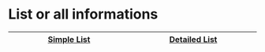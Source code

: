 # List or all informations


| <img width="430" height="1">[Simple List](gba_list.md)<img width="430" height="1"> | <img width="430" height="1">[Detailed List](gba_info_games.md)<img width="430" height="1"> |
| :---: | :---: |
